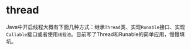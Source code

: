 # thread

Java中开启线程大概有下面几种方式：继承`Thread`类、实现`Runable`接口、实现`Callable`接口或者使用`线程池`。目前写了Thread和Runable的简单应用，慢慢填坑。
